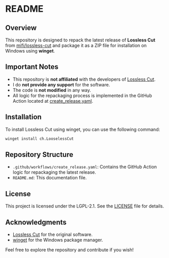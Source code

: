 # README
## Overview

This repository is designed to repack the latest release of **Lossless Cut** from [mifi/lossless-cut](https://github.com/mifi/lossless-cut) and package it as a ZIP file for installation on Windows using **winget**. 

## Important Notes

- This repository is **not affiliated** with the developers of [Lossless Cut](https://github.com/mifi/lossless-cut).
- I do **not provide any support** for the software.
- The code is **not modified** in any way.
- All logic for the repackaging process is implemented in the GitHub Action located at [create_release.yaml](.github/workflows/create_release.yaml).

## Installation

To install Lossless Cut using winget, you can use the following command:

```bash
winget install ch.LooselessCut
```
## Repository Structure

- `.github/workflows/create_release.yaml`: Contains the GitHub Action logic for repackaging the latest release.
- `README.md`: This documentation file.

## License

This project is licensed under the LGPL-2.1. See the [LICENSE](LICENSE) file for details.

## Acknowledgments

- [Lossless Cut](https://github.com/mifi/lossless-cut) for the original software.
- [winget](https://winget.run/) for the Windows package manager.

Feel free to explore the repository and contribute if you wish!